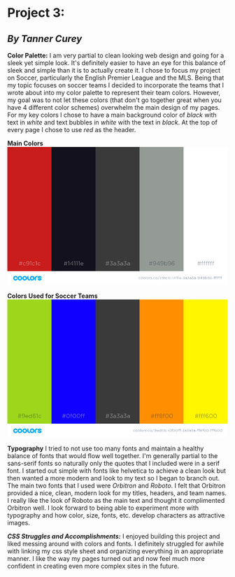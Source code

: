 # **Project 3:**
## _By Tanner Curey_

**Color Palette:**
I am very partial to clean looking web design and going for a sleek yet simple look. It's definitely easier to have an eye for this balance of sleek and simple than it is to actually create it. I chose to focus my project on Soccer, particularly the English Premier League and the MLS. Being that my topic focuses on soccer teams I decided to incorporate the teams that I wrote about into my color palette to represent their team colors. However, my goal was to not let these colors (that don't go together great when you have 4 different color schemes) overwhelm the main design of my pages. For my key colors I chose to have a main background color of _black_ with text in _white_ and text bubbles in _white_ with the text in _black_. At the top of every page I chose to use _red_ as the header.

**Main Colors**
![Screenshot Of my Color Palette](./images/colors.png)

**Colors Used for Soccer Teams**
![Screenshot Of my Color Palette](./images/team_colors.png)

**Typography**
I tried to not use too many fonts and maintain a healthy balance of fonts that would flow well together. I'm generally partial to the sans-serif fonts so naturally only the quotes that I included were in a serif font. I started out simple with fonts like helvetica to achieve a clean look but then wanted a more modern and look to my text so I began to branch out. The main two fonts that I used were _Orbitron_ and _Roboto_. I felt that Orbitron provided a nice, clean, modern look for my titles, headers, and team names. I really like the look of Roboto as the main text and thought it complimented Orbitron well. I look forward to being able to experiment more with typography and how color, size, fonts, etc. develop characters as attractive images.

**_CSS Struggles and Accomplishments:_**
I enjoyed building this project and liked messing around with colors and fonts. I definitely struggled for awhile with linking my css style sheet and organizing everything in an appropriate manner. I like the way my pages turned out and now feel much more confident in creating even more complex sites in the future.
